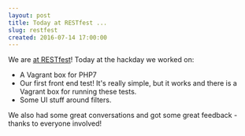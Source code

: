 ```yaml
---
layout: post
title: Today at RESTfest ...
slug: restfest
created: 2016-07-14 17:00:00
---
```


We are [at RESTfest](https://github.com/RESTFest/2016-Edinburgh/wiki)! Today at the hackday we worked on:

  *  A Vagrant box for PHP7
  *  Our first front end test! It's really simple, but it works and there is a Vagrant box for running these tests.
  *  Some UI stuff around filters.

We also had some great conversations and got some great feedback - thanks to everyone involved!
